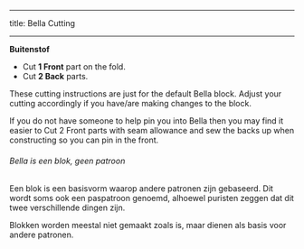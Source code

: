 ***

title: Bella Cutting

***

**Buitenstof**

- Cut **1 Front** part on the fold.
- Cut **2 Back** parts.

These cutting instructions are just for the default Bella block. Adjust your cutting accordingly if you have/are making changes to the block.

<Tip>

If you do not have someone to help pin you into Bella then you may find it easier to Cut 2 Front parts with seam allowance and sew the backs up when constructing so you can pin in the front.

</Tip>

<Note>

###### Bella is een blok, geen patroon

Een blok is een basisvorm waarop andere patronen zijn gebaseerd.
Dit wordt soms ook een paspatroon genoemd, alhoewel puristen zeggen dat dit twee verschillende dingen zijn.

Blokken worden meestal niet gemaakt zoals is, maar dienen als basis voor andere patronen.

</Note>
